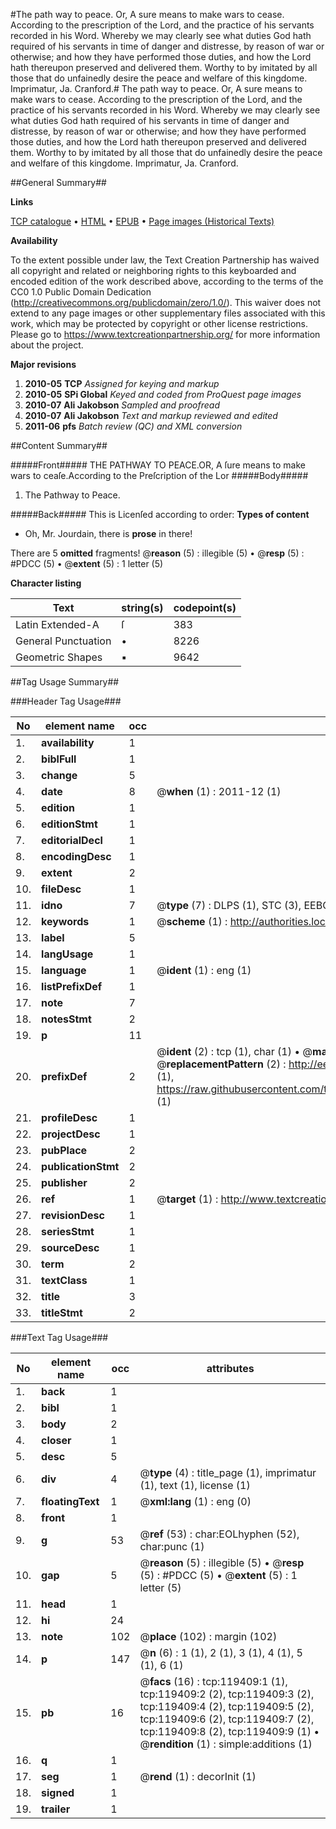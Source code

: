 #The path way to peace. Or, A sure means to make wars to cease. According to the prescription of the Lord, and the practice of his servants recorded in his Word. Whereby we may clearly see what duties God hath required of his servants in time of danger and distresse, by reason of war or otherwise; and how they have performed those duties, and how the Lord hath thereupon preserved and delivered them. Worthy to by imitated by all those that do unfainedly desire the peace and welfare of this kingdome. Imprimatur, Ja. Cranford.#
The path way to peace. Or, A sure means to make wars to cease. According to the prescription of the Lord, and the practice of his servants recorded in his Word. Whereby we may clearly see what duties God hath required of his servants in time of danger and distresse, by reason of war or otherwise; and how they have performed those duties, and how the Lord hath thereupon preserved and delivered them. Worthy to by imitated by all those that do unfainedly desire the peace and welfare of this kingdome. Imprimatur, Ja. Cranford.

##General Summary##

**Links**

[TCP catalogue](http://www.ota.ox.ac.uk/tcp/)  • 
[HTML](http://tei.it.ox.ac.uk/tcp/Texts-HTML/free/A74/A74622.html)  • 
[EPUB](http://tei.it.ox.ac.uk/tcp/Texts-EPUB/free/A74/A74622.epub) • 
[Page images (Historical Texts)](https://historicaltexts.jisc.ac.uk/eebo-99867119e)

**Availability**

To the extent possible under law, the Text Creation Partnership has waived all copyright and related or neighboring rights to this keyboarded and encoded edition of the work described above, according to the terms of the CC0 1.0 Public Domain Dedication (http://creativecommons.org/publicdomain/zero/1.0/). This waiver does not extend to any page images or other supplementary files associated with this work, which may be protected by copyright or other license restrictions. Please go to https://www.textcreationpartnership.org/ for more information about the project.

**Major revisions**

1. __2010-05__ __TCP__ *Assigned for keying and markup*
1. __2010-05__ __SPi Global__ *Keyed and coded from ProQuest page images*
1. __2010-07__ __Ali Jakobson__ *Sampled and proofread*
1. __2010-07__ __Ali Jakobson__ *Text and markup reviewed and edited*
1. __2011-06__ __pfs__ *Batch review (QC) and XML conversion*

##Content Summary##

#####Front#####
THE PATHWAY TO PEACE.OR, A ſure means to make wars to ceaſe.According to the Preſcription of the Lor
#####Body#####

1. The Pathway to Peace.

#####Back#####
This is Licenſed according to order:
**Types of content**

  * Oh, Mr. Jourdain, there is **prose** in there!

There are 5 **omitted** fragments! 
 @__reason__ (5) : illegible (5)  •  @__resp__ (5) : #PDCC (5)  •  @__extent__ (5) : 1 letter (5)

**Character listing**


|Text|string(s)|codepoint(s)|
|---|---|---|
|Latin Extended-A|ſ|383|
|General Punctuation|•|8226|
|Geometric Shapes|▪|9642|

##Tag Usage Summary##

###Header Tag Usage###

|No|element name|occ|attributes|
|---|---|---|---|
|1.|__availability__|1||
|2.|__biblFull__|1||
|3.|__change__|5||
|4.|__date__|8| @__when__ (1) : 2011-12 (1)|
|5.|__edition__|1||
|6.|__editionStmt__|1||
|7.|__editorialDecl__|1||
|8.|__encodingDesc__|1||
|9.|__extent__|2||
|10.|__fileDesc__|1||
|11.|__idno__|7| @__type__ (7) : DLPS (1), STC (3), EEBO-CITATION (1), PROQUEST (1), VID (1)|
|12.|__keywords__|1| @__scheme__ (1) : http://authorities.loc.gov/ (1)|
|13.|__label__|5||
|14.|__langUsage__|1||
|15.|__language__|1| @__ident__ (1) : eng (1)|
|16.|__listPrefixDef__|1||
|17.|__note__|7||
|18.|__notesStmt__|2||
|19.|__p__|11||
|20.|__prefixDef__|2| @__ident__ (2) : tcp (1), char (1)  •  @__matchPattern__ (2) : ([0-9\-]+):([0-9IVX]+) (1), (.+) (1)  •  @__replacementPattern__ (2) : http://eebo.chadwyck.com/downloadtiff?vid=$1&page=$2 (1), https://raw.githubusercontent.com/textcreationpartnership/Texts/master/tcpchars.xml#$1 (1)|
|21.|__profileDesc__|1||
|22.|__projectDesc__|1||
|23.|__pubPlace__|2||
|24.|__publicationStmt__|2||
|25.|__publisher__|2||
|26.|__ref__|1| @__target__ (1) : http://www.textcreationpartnership.org/docs/. (1)|
|27.|__revisionDesc__|1||
|28.|__seriesStmt__|1||
|29.|__sourceDesc__|1||
|30.|__term__|2||
|31.|__textClass__|1||
|32.|__title__|3||
|33.|__titleStmt__|2||


###Text Tag Usage###

|No|element name|occ|attributes|
|---|---|---|---|
|1.|__back__|1||
|2.|__bibl__|1||
|3.|__body__|2||
|4.|__closer__|1||
|5.|__desc__|5||
|6.|__div__|4| @__type__ (4) : title_page (1), imprimatur (1), text (1), license (1)|
|7.|__floatingText__|1| @__xml:lang__ (1) : eng (0)|
|8.|__front__|1||
|9.|__g__|53| @__ref__ (53) : char:EOLhyphen (52), char:punc (1)|
|10.|__gap__|5| @__reason__ (5) : illegible (5)  •  @__resp__ (5) : #PDCC (5)  •  @__extent__ (5) : 1 letter (5)|
|11.|__head__|1||
|12.|__hi__|24||
|13.|__note__|102| @__place__ (102) : margin (102)|
|14.|__p__|147| @__n__ (6) : 1 (1), 2 (1), 3 (1), 4 (1), 5 (1), 6 (1)|
|15.|__pb__|16| @__facs__ (16) : tcp:119409:1 (1), tcp:119409:2 (2), tcp:119409:3 (2), tcp:119409:4 (2), tcp:119409:5 (2), tcp:119409:6 (2), tcp:119409:7 (2), tcp:119409:8 (2), tcp:119409:9 (1)  •  @__rendition__ (1) : simple:additions (1)|
|16.|__q__|1||
|17.|__seg__|1| @__rend__ (1) : decorInit (1)|
|18.|__signed__|1||
|19.|__trailer__|1||
